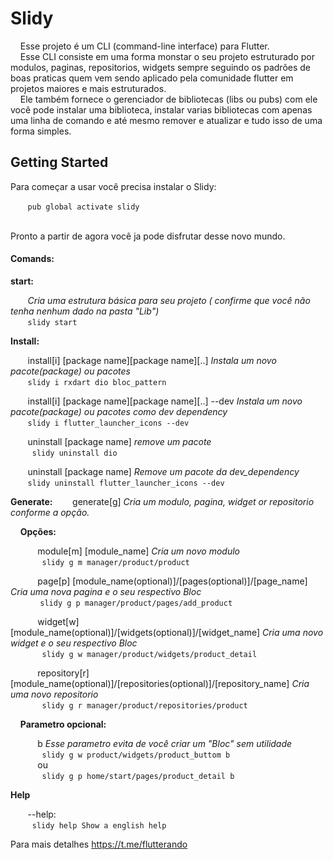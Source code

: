 # Slidy

&nbsp;&nbsp;&nbsp;&nbsp;Esse projeto é um CLI (command-line interface) para Flutter.<br>
&nbsp;&nbsp;&nbsp;&nbsp;Esse CLI consiste em uma forma monstar o seu projeto estruturado por modulos, paginas, repositorios, widgets sempre seguindo os padrões de boas praticas quem vem sendo aplicado pela comunidade flutter em projetos maiores e mais estruturados.<br>
&nbsp;&nbsp;&nbsp;&nbsp;Ele também fornece o gerenciador de bibliotecas (libs ou pubs) com ele você pode instalar uma biblioteca, instalar varias bibliotecas com apenas uma linha de comando e até mesmo remover e atualizar e tudo isso de uma forma simples.

## Getting Started

Para começar a usar você precisa instalar o Slidy:

&nbsp;&nbsp;&nbsp;&nbsp;&nbsp;&nbsp;&nbsp;`pub global activate slidy`

<br>Pronto a partir de agora você ja pode disfrutar desse novo mundo.

#### Comands:    
  **start:**   
     
     
&nbsp;&nbsp;&nbsp;&nbsp;&nbsp;&nbsp;&nbsp;*Cria uma estrutura básica para seu projeto ( confirme que você não tenha nenhum dado na pasta "Lib")*<br/>
         &nbsp;&nbsp;&nbsp;&nbsp;&nbsp;&nbsp;&nbsp;` slidy start `

**Install:**

&nbsp;&nbsp;&nbsp;&nbsp;&nbsp;&nbsp;&nbsp;install[i] [package name][package name][..] 	*Instala um novo pacote(package) ou pacotes*<br/>
        &nbsp;&nbsp;&nbsp;&nbsp;&nbsp;&nbsp;&nbsp;` slidy i rxdart dio bloc_pattern `

&nbsp;&nbsp;&nbsp;&nbsp;&nbsp;&nbsp;&nbsp;install[i] [package name][package name][..] --dev *Instala um novo pacote(package) ou pacotes como dev dependency*<br/>
        &nbsp;&nbsp;&nbsp;&nbsp;&nbsp;&nbsp;&nbsp;` slidy i flutter_launcher_icons --dev ` 


&nbsp;&nbsp;&nbsp;&nbsp;&nbsp;&nbsp;&nbsp;uninstall [package name]	*remove um pacote*<br/>
        &nbsp;&nbsp;&nbsp;&nbsp;&nbsp;&nbsp;&nbsp;` slidy uninstall dio` 

&nbsp;&nbsp;&nbsp;&nbsp;&nbsp;&nbsp;&nbsp;uninstall [package name]	*Remove um pacote da dev_dependency*<br/>
         &nbsp;&nbsp;&nbsp;&nbsp;&nbsp;&nbsp;&nbsp;` slidy uninstall flutter_launcher_icons --dev  ` 

**Generate:**
    &nbsp;&nbsp;&nbsp;&nbsp;&nbsp;&nbsp;&nbsp;generate[g] *Cria um modulo, pagina, widget or repositorio conforme a opção.*<br/>
    
&nbsp;&nbsp;&nbsp;&nbsp;**Opções:**<br/>
    
&nbsp;&nbsp;&nbsp;&nbsp;&nbsp;&nbsp;&nbsp;&nbsp;&nbsp;&nbsp;&nbsp;module[m] [module_name] *Cria um novo modulo*<br/>
             &nbsp;&nbsp;&nbsp;&nbsp;&nbsp;&nbsp;&nbsp;&nbsp;&nbsp;&nbsp;&nbsp;` slidy g m manager/product/product` 
            
&nbsp;&nbsp;&nbsp;&nbsp;&nbsp;&nbsp;&nbsp;&nbsp;&nbsp;&nbsp;&nbsp;page[p] [module_name(optional)]/[pages(optional)]/[page_name]	*Cria uma nova pagina e o seu respectivo Bloc*<br/>
&nbsp;&nbsp;&nbsp;&nbsp;&nbsp;&nbsp;&nbsp;&nbsp;&nbsp;&nbsp;&nbsp;             ` slidy g p manager/product/pages/add_product	` 
            
&nbsp;&nbsp;&nbsp;&nbsp;&nbsp;&nbsp;&nbsp;&nbsp;&nbsp;&nbsp;&nbsp;widget[w] [module_name(optional)]/[widgets(optional)]/[widget_name] *Cria uma novo widget e o seu respectivo Bloc*<br/>
             &nbsp;&nbsp;&nbsp;&nbsp;&nbsp;&nbsp;&nbsp;&nbsp;&nbsp;&nbsp;&nbsp;` slidy g w manager/product/widgets/product_detail` 
            
&nbsp;&nbsp;&nbsp;&nbsp;&nbsp;&nbsp;&nbsp;&nbsp;&nbsp;&nbsp;&nbsp;repository[r] [module_name(optional)]/[repositories(optional)]/[repository_name] *Cria uma novo repositorio*<br/>
             &nbsp;&nbsp;&nbsp;&nbsp;&nbsp;&nbsp;&nbsp;&nbsp;&nbsp;&nbsp;&nbsp;` slidy g r manager/product/repositories/product` 
    

&nbsp;&nbsp;&nbsp;&nbsp;**Parametro opcional:**

&nbsp;&nbsp;&nbsp;&nbsp;&nbsp;&nbsp;&nbsp;&nbsp;&nbsp;&nbsp;&nbsp;b  *Esse parametro evita de você criar um "Bloc" sem utilidade*<br/>
        &nbsp;&nbsp;&nbsp;&nbsp;&nbsp;&nbsp;&nbsp;&nbsp;&nbsp;&nbsp;&nbsp;` slidy g w product/widgets/product_buttom b` <br/>
        &nbsp;&nbsp;&nbsp;&nbsp;&nbsp;&nbsp;&nbsp;&nbsp;&nbsp;&nbsp;&nbsp;ou<br/>
        &nbsp;&nbsp;&nbsp;&nbsp;&nbsp;&nbsp;&nbsp;&nbsp;&nbsp;&nbsp;&nbsp;` slidy g p home/start/pages/product_detail b` 

**Help**

&nbsp;&nbsp;&nbsp;&nbsp;&nbsp;&nbsp;&nbsp;--help:<br/>
    &nbsp;&nbsp;&nbsp;&nbsp;&nbsp;&nbsp;&nbsp;` slidy help Show a english help` 

Para mais detalhes https://t.me/flutterando

